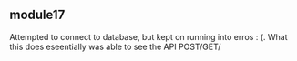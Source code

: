 ## module17
Attempted to connect to database, but kept on running into erros : (. What this does eseentially was able to see the API POST/GET/
